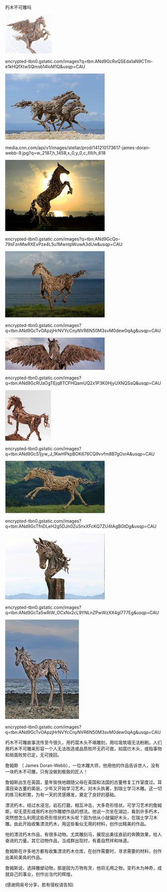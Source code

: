 朽木不可雕吗



![朽木不可雕吗](https://github.com/ywangnccu/ywang/blob/main/images/RottenTreeHorse/RottenTreeHorse.jpg)

encrypted-tbn0.gstatic.com/images?q=tbn:ANd9GcRxQSEda1aN9CTm-e1kHQfXtwSQmsb14loM1Q&usqp=CAU


![朽木不可雕吗](https://github.com/ywangnccu/ywang/blob/main/images/RottenTreeHorse/RottenTreeHorse1.jpg)

media.cnn.com/api/v1/images/stellar/prod/141210173617-james-doran-webb-9.jpg?q=w_2187,h_1458,x_0,y_0,c_fill/h_618


![朽木不可雕吗](https://github.com/ywangnccu/ywang/blob/main/images/RottenTreeHorse/RottenTreeHorse3.jpg)

encrypted-tbn0.gstatic.com/images?q=tbn:ANd9GcQo-79sFznMwRXEvPze4L5u1MwntpWuwA3dUw&usqp=CAU


![朽木不可雕吗](https://github.com/ywangnccu/ywang/blob/main/images/RottenTreeHorse/RottenTreeHorse5.jpg)

encrypted-tbn0.gstatic.com/images?q=tbn:ANd9GcTvOApzjHrNVYcCnyNVR6N50M3svM0dew0qAg&usqp=CAU


![朽木不可雕吗](https://github.com/ywangnccu/ywang/blob/main/images/RottenTreeHorse/RottenTreeHorse.png)

encrypted-tbn0.gstatic.com/images?q=tbn:ANd9GcRUaOgTEjq8TCFHQamUQ2x1P3K0HjyUXNQSsQ&usqp=CAU


![朽木不可雕吗](https://github.com/ywangnccu/ywang/blob/main/images/RottenTreeHorse/RottenTreeHorse6.jpg)

encrypted-tbn0.gstatic.com/images?q=tbn:ANd9GcS1jyw_J_1KwHPkpBOK676CQ9vvfm8B7gOxrA&usqp=CAU


![朽木不可雕吗](https://github.com/ywangnccu/ywang/blob/main/images/RottenTreeHorse/RottenTreeHorse9.jpg)

encrypted-tbn0.gstatic.com/images?q=tbn:ANd9GcTfnDLeH2g5DJn0Zu5nxXFcKQ7ZU4tAgBGtDg&usqp=CAU


![朽木不可雕吗](https://github.com/ywangnccu/ywang/blob/main/images/RottenTreeHorse/RottenTreeHorse15.jpg)

encrypted-tbn0.gstatic.com/images?q=tbn:ANd9GcTa5wRiW_OCxNx2cL9YNLnZPwWzXX4gI777Eg&usqp=CAU


![朽木不可雕吗](https://github.com/ywangnccu/ywang/blob/main/images/RottenTreeHorse/RottenTreeHorse19.jpg)

encrypted-tbn0.gstatic.com/images?q=tbn:ANd9GcTvOApzjHrNVYcCnyNVR6N50M3svM0dew0qAg&usqp=CAU


朽木不可雕故事流传至今很久，用朽腐木头不堪雕刻，用垃圾筑墙无法粉刷。人们用朽木不可雕来形容一个人无法改造或品质败坏无药可救，如腐烂木头，或指事物和局面败势已定，无可挽回。

詹姆斯 （ James Doran-Webb），一位木雕大师，他用他的作品告诉世人，没有一块朽木不可雕，只有没做到极致的匠人！

詹姆斯出生在英国，童年愉快地跟随父母在英国和法国的古董修复工作室度过。耳濡目染古董的美丽，少年又开始学习艺术。对木头执著，到瑞士学习木雕。这一切的练习和积累，为有一天的灵感爆发，奠定了良好的基础。

漂流朽木，经过水浸泡，岩石打磨，相互冲击，大多奇形怪状。可学习艺术的詹姆斯，却无意形成用朽木创作雕塑作品的想法。他说一次坐在湖边，看到许多朽木，突然想怎么利用这些奇形怪状的木头呢？因为他从小就偏好木头，在瑞士学习木雕。由此开始收集漂流朽木，用这些看似无用的材料，创作出精美的作品。

他的漂流朽木作品，有很多动物。尤其雕刻马，展现出勇往直前的奔腾效果，给人奋进的力量。其它动物作品，当成群出现时，有着自然祥和味道。

詹姆斯在许多地方都有收集漂流朽木仓库，在创作需要时，寻求需要的材料，创作出美轮美奂的作品。

詹姆斯说，选择雕塑动物，那是因为万物有灵，他将无用之物，变朽木为神奇，成就自己的事业，创作出当代的辉煌。


(感谢网易号分享，若有侵权请告知)
